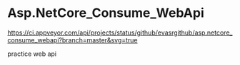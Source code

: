 # Asp.NetCore_Consume_WebApi

https://ci.appveyor.com/api/projects/status/github/evasrgithub/asp.netcore_consume_webapi?branch=master&svg=true

practice web api 
